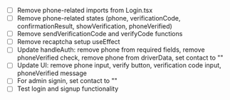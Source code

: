 - [ ] Remove phone-related imports from Login.tsx
- [ ] Remove phone-related states (phone, verificationCode, confirmationResult, showVerification, phoneVerified)
- [ ] Remove sendVerificationCode and verifyCode functions
- [ ] Remove recaptcha setup useEffect
- [ ] Update handleAuth: remove phone from required fields, remove phoneVerified check, remove phone from driverData, set contact to ""
- [ ] Update UI: remove phone input, verify button, verification code input, phoneVerified message
- [ ] For admin signin, set contact to ""
- [ ] Test login and signup functionality
